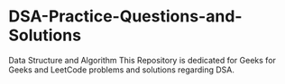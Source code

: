 # DSA-Practice-Questions-and-Solutions
Data Structure and Algorithm
This Repository is dedicated for Geeks for Geeks and LeetCode problems and solutions regarding DSA.